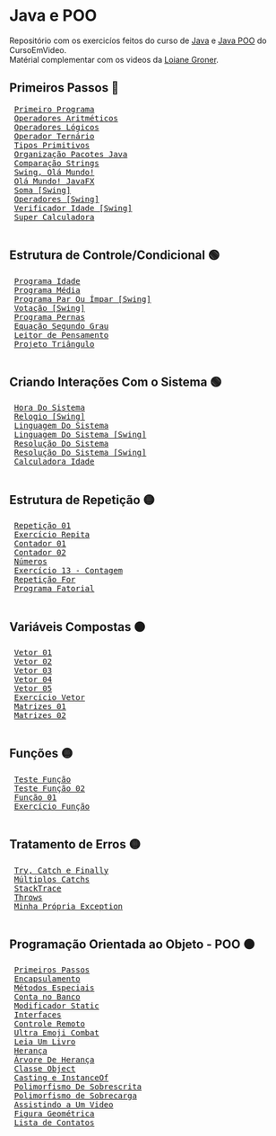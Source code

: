 # Java e POO
 Repositório com os exercicíos feitos do curso de [Java](https://youtube.com/playlist?list=PLHz_AreHm4dkI2ZdjTwZA4mPMxWTfNSpR) e [Java POO](https://youtube.com/playlist?list=PLHz_AreHm4dkqe2aR0tQK74m8SFe-aGsY) do CursoEmVideo. <br>
 Matérial complementar com os videos da [Loiane Groner](https://youtube.com/playlist?list=PLGxZ4Rq3BOBq0KXHsp5J3PxyFaBIXVs3r).

## Primeiros Passos &#x1F535;
 <pre>
 <a href="https://github.com/Gabryel-Barboza/Java-e-POO/tree/main/Curso/PrimeiroPrograma/">Primeiro Programa</a>
 <a href="https://github.com/Gabryel-Barboza/Java-e-POO/tree/main/Curso/OperadoresAritméticos/">Operadores Aritméticos</a>
 <a href="https://github.com/Gabryel-Barboza/Java-e-POO/tree/main/Curso/OperadoresLogicos/">Operadores Lógicos</a>
 <a href="https://github.com/Gabryel-Barboza/Java-e-POO/tree/main/Curso/OperadorTernario/">Operador Ternário</a>
 <a href="https://github.com/Gabryel-Barboza/Java-e-POO/tree/main/Curso/TiposPrimitivos/">Tipos Primitivos</a>
 <a href="https://github.com/Gabryel-Barboza/Java-e-POO/tree/main/Curso/organizacao-pacotes-java/">Organização Pacotes Java</a>
 <a href="https://github.com/Gabryel-Barboza/Java-e-POO/tree/main/Curso/ComparacaoString/">Comparação Strings</a>
 <a href="https://github.com/Gabryel-Barboza/Java-e-POO/tree/main/Curso/Swing_OláMundo/">Swing, Olá Mundo!</a>
 <a href="https://github.com/Gabryel-Barboza/Java-e-POO/tree/main/Curso/OlaMundoJavaFX/">Olá Mundo! JavaFX</a>
 <a href="https://github.com/Gabryel-Barboza/Java-e-POO/tree/main/Curso/SomaSwing/">Soma [Swing]</a>
 <a href="https://github.com/Gabryel-Barboza/Java-e-POO/tree/main/Curso/OperadoresSwing/">Operadores [Swing]</a>
 <a href="https://github.com/Gabryel-Barboza/Java-e-POO/tree/main/Curso/VerificadorIdadeSwing/">Verificador Idade [Swing]</a>
 <a href="https://github.com/Gabryel-Barboza/Java-e-POO/tree/main/Curso/SuperCalculadora/">Super Calculadora</a>
 </pre>
## Estrutura de Controle/Condicional &#x1F7E2;
<pre>
 <a href="https://github.com/Gabryel-Barboza/Java-e-POO/tree/main/Curso/ProgramaIdade/">Programa Idade</a>
 <a href="https://github.com/Gabryel-Barboza/Java-e-POO/tree/main/Curso/ProgramaMedia/">Programa Média</a>
 <a href="https://github.com/Gabryel-Barboza/Java-e-POO/tree/main/Curso/ProgramaParImparSwing/">Programa Par Ou Ímpar [Swing]</a>
 <a href="https://github.com/Gabryel-Barboza/Java-e-POO/tree/main/Curso/VotacaoSwing/">Votação [Swing]</a>
 <a href="https://github.com/Gabryel-Barboza/Java-e-POO/tree/main/Curso/ProgramaPernas/">Programa Pernas</a>
 <a href="https://github.com/Gabryel-Barboza/Java-e-POO/tree/main/Curso/EquacaoSegundoGrau/">Equação Segundo Grau</a>
 <a href="https://github.com/Gabryel-Barboza/Java-e-POO/tree/main/Curso/LeitorDePensamento/">Leitor de Pensamento</a>
 <a href="https://github.com/Gabryel-Barboza/Java-e-POO/tree/main/Curso/ProjetoTriangulo/">Projeto Triângulo</a>
 </pre>
## Criando Interações Com o Sistema &#x1F7E2;
 <pre>
 <a href="https://github.com/Gabryel-Barboza/Java-e-POO/tree/main/Curso/HoraDoSistema/">Hora Do Sistema</a>
 <a href="https://github.com/Gabryel-Barboza/Java-e-POO/tree/main/Curso/RelogioSwing/">Relogio [Swing]</a>
 <a href="https://github.com/Gabryel-Barboza/Java-e-POO/tree/main/Curso/LinguagemDoSistema/">Linguagem Do Sistema</a>
 <a href="https://github.com/Gabryel-Barboza/Java-e-POO/tree/main/Curso/LinguagemSwing/">Linguagem Do Sistema [Swing]</a>
 <a href="https://github.com/Gabryel-Barboza/Java-e-POO/tree/main/Curso/ResoluçãoDoSistema/">Resolução Do Sistema</a>
 <a href="https://github.com/Gabryel-Barboza/Java-e-POO/tree/main/Curso/ResoluçãoSwing/">Resolução Do Sistema [Swing]</a>
 <a href="https://github.com/Gabryel-Barboza/Java-e-POO/tree/main/Curso/calculadoraidade/">Calculadora Idade</a>
 </pre>
## Estrutura de Repetição &#x1F7E1;
 <pre>
 <a href="https://github.com/Gabryel-Barboza/Java-e-POO/tree/main/Curso/Repeticao01/">Repetição 01</a>
 <a href="https://github.com/Gabryel-Barboza/Java-e-POO/tree/main/Curso/ExercicioRepita/">Exercício Repita</a>
 <a href="https://github.com/Gabryel-Barboza/Java-e-POO/tree/main/Curso/Contador01/">Contador 01</a>
 <a href="https://github.com/Gabryel-Barboza/Java-e-POO/tree/main/Curso/Contador02/">Contador 02</a>
 <a href="https://github.com/Gabryel-Barboza/Java-e-POO/tree/main/Curso/Numeros/">Números</a>
 <a href="https://github.com/Gabryel-Barboza/Java-e-POO/tree/main/Curso/Exercicio13/">Exercício 13 - Contagem</a>
 <a href="https://github.com/Gabryel-Barboza/Java-e-POO/tree/main/Curso/RepeticaoFor/">Repetição For</a>
 <a href="https://github.com/Gabryel-Barboza/Java-e-POO/tree/main/Curso/ProgramaFatorial/">Programa Fatorial</a>
 </pre>
## Variáveis Compostas &#x1F7E0;
 <pre>
 <a href="https://github.com/Gabryel-Barboza/Java-e-POO/tree/main/Curso/Vetor01/">Vetor 01</a>
 <a href="https://github.com/Gabryel-Barboza/Java-e-POO/tree/main/Curso/Vetor02/">Vetor 02</a>
 <a href="https://github.com/Gabryel-Barboza/Java-e-POO/tree/main/Curso/Vetor03/">Vetor 03</a>
 <a href="https://github.com/Gabryel-Barboza/Java-e-POO/tree/main/Curso/Vetor04/">Vetor 04</a>
 <a href="https://github.com/Gabryel-Barboza/Java-e-POO/tree/main/Curso/Vetor05/">Vetor 05</a>
 <a href="https://github.com/Gabryel-Barboza/Java-e-POO/tree/main/Curso/ExercicioVetor/">Exercício Vetor</a>
 <a href="https://github.com/Gabryel-Barboza/Java-e-POO/tree/main/Curso/Matrizes01/">Matrizes 01</a>
 <a href="https://github.com/Gabryel-Barboza/Java-e-POO/tree/main/Curso/Matrizes02/">Matrizes 02</a>
 </pre>
## Funções &#x1F7E1;
 <pre>
 <a href="https://github.com/Gabryel-Barboza/Java-e-POO/tree/main/Curso/TesteFuncao/">Teste Função</a>
 <a href="https://github.com/Gabryel-Barboza/Java-e-POO/tree/main/Curso/TesteFuncao02/">Teste Função 02</a>
 <a href="https://github.com/Gabryel-Barboza/Java-e-POO/tree/main/Curso/Funcao01/">Função 01</a>
 <a href="https://github.com/Gabryel-Barboza/Java-e-POO/tree/main/Curso/ExercicioFuncao/">Exercício Função</a>
 </pre>
## Tratamento de Erros &#x1F7E1;
 <pre>
 <a href="https://github.com/Gabryel-Barboza/Java-e-POO/tree/main/Curso/TryCatch/">Try, Catch e Finally</a>
 <a href="https://github.com/Gabryel-Barboza/Java-e-POO/tree/main/Curso/MultiplosCatchs/">Múltiplos Catchs</a>
 <a href="https://github.com/Gabryel-Barboza/Java-e-POO/tree/main/Curso/StackTrace/">StackTrace</a>
 <a href="https://github.com/Gabryel-Barboza/Java-e-POO/tree/main/Curso/Throws/">Throws</a>
 <a href="https://github.com/Gabryel-Barboza/Java-e-POO/tree/main/Curso/MinhaException/">Minha Própria Exception</a>
 </pre>
## Programação Orientada ao Objeto - POO &#x1F7E0;
 <pre>
 <a href="https://github.com/Gabryel-Barboza/Java-e-POO/tree/main/Curso/PooAula02/">Primeiros Passos</a>
 <a href="https://github.com/Gabryel-Barboza/Java-e-POO/tree/main/Curso/PooAula03/">Encapsulamento</a>
 <a href="https://github.com/Gabryel-Barboza/Java-e-POO/tree/main/Curso/PooAula04/">Métodos Especiais</a>
 <a href="https://github.com/Gabryel-Barboza/Java-e-POO/tree/main/Curso/PooAula05/">Conta no Banco</a>
 <a href="https://github.com/Gabryel-Barboza/Java-e-POO/tree/main/Curso/ModificadorStatic/">Modificador Static</a>
 <a href="https://github.com/Gabryel-Barboza/Java-e-POO/tree/main/Curso/Interfaces/">Interfaces</a>
 <a href="https://github.com/Gabryel-Barboza/Java-e-POO/tree/main/Curso/PooAula06/">Controle Remoto</a>
 <a href="https://github.com/Gabryel-Barboza/Java-e-POO/tree/main/Curso/PooAula07/">Ultra Emoji Combat</a>
 <a href="https://github.com/Gabryel-Barboza/Java-e-POO/tree/main/Curso/PooAula09/">Leia Um Livro</a>
 <a href="https://github.com/Gabryel-Barboza/Java-e-POO/tree/main/Curso/PooAula10/">Herança</a>
 <a href="https://github.com/Gabryel-Barboza/Java-e-POO/tree/main/Curso/PooAula11/">Árvore De Herança</a>
 <a href="https://github.com/Gabryel-Barboza/Java-e-POO/tree/main/Curso/ClasseObject/">Classe Object</a>
 <a href="https://github.com/Gabryel-Barboza/Java-e-POO/tree/main/Curso/Casting-Instanceof/">Casting e InstanceOf</a>
 <a href="https://github.com/Gabryel-Barboza/Java-e-POO/tree/main/Curso/PooAula12/">Polimorfismo De Sobrescrita</a>
 <a href="https://github.com/Gabryel-Barboza/Java-e-POO/tree/main/Curso/PooAula13/">Polimorfismo de Sobrecarga</a>
 <a href="https://github.com/Gabryel-Barboza/Java-e-POO/tree/main/Curso/PooAula14/">Assistindo a Um Video</a>
 <a href="https://github.com/Gabryel-Barboza/Java-e-POO/tree/main/Curso/FiguraGeometrica/">Figura Geométrica</a>
 <a href="https://github.com/Gabryel-Barboza/Java-e-POO/tree/main/Curso/Contatos/">Lista de Contatos</a>
 </pre> 
 